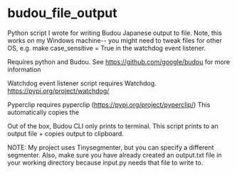 # budou_file_output
Python script I wrote for writing Budou Japanese output to file. Note, this works on my Windows machine-- you might need to tweak files for other OS, e.g. make case_sensitive = True in the watchdog event listener.

Requires python and Budou. See https://github.com/google/budou for more information

Watchdog event listener script requires Watchdog. https://pypi.org/project/watchdog/ 

Pyperclip requires pyperclip (https://pypi.org/project/pyperclip/) This automatically copies the 

Out of the box, Budou CLI only prints to terminal. This script prints to an output file + copies output to clipboard.

NOTE: My project uses Tinysegmenter, but you can specify a different segmenter. Also, make sure you have already created an output.txt file in your working directory because input.py needs that file to write to. 
